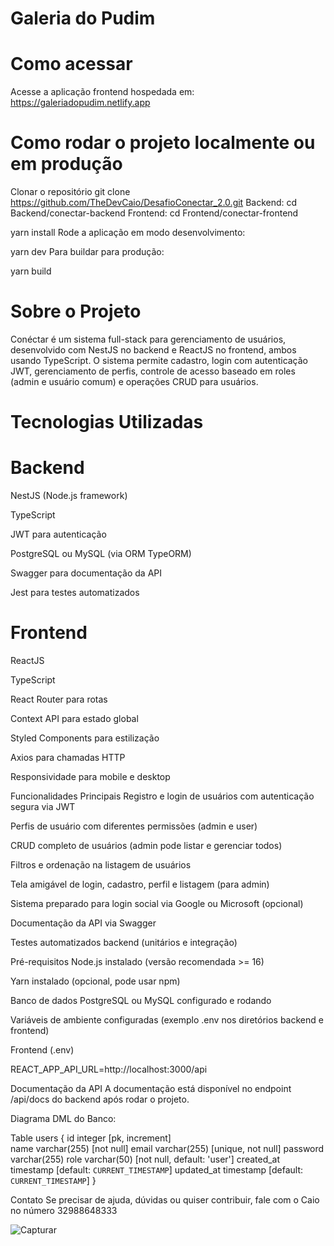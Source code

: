 # Galeria do Pudim
# Como acessar

Acesse a aplicação frontend hospedada em:
https://galeriadopudim.netlify.app 

# Como rodar o projeto localmente ou em produção

Clonar o repositório
git clone https://github.com/TheDevCaio/DesafioConectar_2.0.git
Backend: cd Backend/conectar-backend 
Frontend: cd Frontend/conectar-frontend

yarn install
Rode a aplicação em modo desenvolvimento:

yarn dev
Para buildar para produção:

yarn build

# Sobre o Projeto
Conéctar é um sistema full-stack para gerenciamento de usuários, desenvolvido com NestJS no backend e ReactJS no frontend, ambos usando TypeScript. O sistema permite cadastro, login com autenticação JWT, gerenciamento de perfis, controle de acesso baseado em roles (admin e usuário comum) e operações CRUD para usuários.

# Tecnologias Utilizadas

# Backend

NestJS (Node.js framework)

TypeScript

JWT para autenticação

PostgreSQL ou MySQL (via ORM TypeORM)

Swagger para documentação da API

Jest para testes automatizados

# Frontend

ReactJS

TypeScript

React Router para rotas

Context API para estado global

Styled Components para estilização

Axios para chamadas HTTP

Responsividade para mobile e desktop

Funcionalidades Principais
Registro e login de usuários com autenticação segura via JWT

Perfis de usuário com diferentes permissões (admin e user)

CRUD completo de usuários (admin pode listar e gerenciar todos)

Filtros e ordenação na listagem de usuários

Tela amigável de login, cadastro, perfil e listagem (para admin)

Sistema preparado para login social via Google ou Microsoft (opcional)

Documentação da API via Swagger

Testes automatizados backend (unitários e integração)

Pré-requisitos
Node.js instalado (versão recomendada >= 16)

Yarn instalado (opcional, pode usar npm)

Banco de dados PostgreSQL ou MySQL configurado e rodando

Variáveis de ambiente configuradas (exemplo .env nos diretórios backend e frontend)

Frontend (.env)

REACT_APP_API_URL=http://localhost:3000/api

Documentação da API
A documentação está disponível no endpoint /api/docs do backend após rodar o projeto.

Diagrama DML do Banco: 

Table users {
  id integer [pk, increment]   
  name varchar(255) [not null]
  email varchar(255) [unique, not null]
  password varchar(255)
  role varchar(50) [not null, default: 'user']
  created_at timestamp [default: `CURRENT_TIMESTAMP`]
  updated_at timestamp [default: `CURRENT_TIMESTAMP`]
}

Contato
Se precisar de ajuda, dúvidas ou quiser contribuir, fale com o Caio no número 32988648333


![Capturar](https://github.com/user-attachments/assets/1741196f-b53b-4f52-9780-a1814bf10134)

